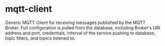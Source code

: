 # mqtt-client
Generic MQTT Client for receiving messages published by the MQTT Broker. Full configuration is pulled from the database, including Broker's URI address and port, credentials, interval of the service pushing to database, topic filters, and topics listened to.
